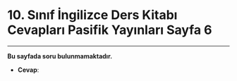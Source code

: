 # 10. Sınıf İngilizce Ders Kitabı Cevapları Pasifik Yayınları Sayfa 6

---

**Bu sayfada soru bulunmamaktadır.**

-   **Cevap**: